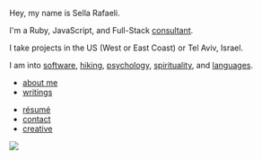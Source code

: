 Hey, my name is Sella Rafaeli. 

I'm a Ruby, JavaScript, and Full-Stack [consultant](/consulting). 

I take projects in the US (West or East Coast) or Tel Aviv, Israel. 

I am into [software](/software), [hiking](/hiking), [psychology](/psychology), [spirituality](/spirituality), and [languages](/languages). 

* [about me](/about.html)
* [writings](/blog)
<!-- * [readings](/good_reads.html) -->
* [résumé](/cv_sella_rafaeli_apr_2016.pdf)
* [contact](/contact.html)
* [creative](/creative.html)

<div class='center'>
  <img src="http://imgur.com/NJoZJIs.jpg">
</div>